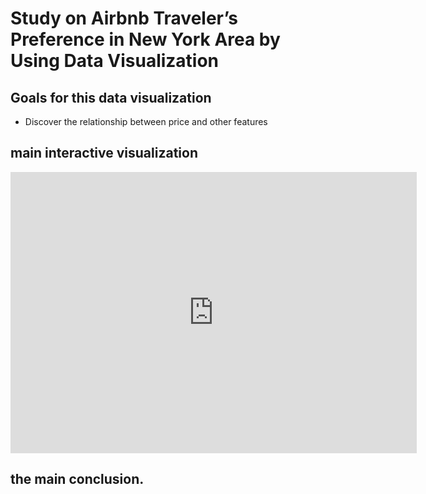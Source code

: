 # Study on Airbnb Traveler’s Preference in New York Area by Using Data Visualization


## Goals for this data visualization
* Discover the relationship between price and other features



## main interactive visualization

<iframe seamless frameborder="0" src="https://public.tableau.com/views/GTSRB_Result_Viz/GTSRB?:embed=yes&:display_count=yes&:showVizHome=no" width = '650' height = '450' scrolling='yes' ></iframe>

## the main conclusion.

